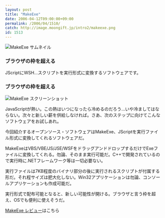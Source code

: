 ```yaml
---
layout: post
title: "MakeExe"
date: 2006-04-12T09:00:00+09:00
permalink: /2006/04/1510/
catch: http://image.moongift.jp/intro2/makeexe.png
id: 1513
---
```

 ![MakeExe サムネイル](http://image.moongift.jp/intro2/makeexe.t.png "MakeExe サムネイル")
  

### ブラウザの枠を超える
  
JScriptにWSH…スクリプトを実行形式に変換するソフトウェアです。  
<!--more-->  

### ブラウザの枠を超える
  

![MakeExe スクリーンショット](http://image.moongift.jp/intro2/makeexe.png "MakeExe スクリーンショット")

  

JavaScriptが熱い。この熱はいつになったら冷めるのだろう…いや冷ましてはならない。次々と新しい薪を供給しなければ。さあ、次のステップに向けてこんなソフトウェアをお試しあれ。

  

今回紹介するオープンソース・ソフトウェアはMakeExe、JScriptを実行ファイル形式に変換してくれるソフトウェアだ。

  

MakeExeはVBS/VBE/JS/JSE/WSFをドラッグアンドドロップするだけでExeファイルに変換してくれる。勿論、そのまま実行可能だ。C++で開発されているので実行時に.NETフレームワーク等は一切必要ない。

  

実行ファイルは7KB程度のバイナリ部分の後に実行されるスクリプトが付属する形だ。それ程サイズは肥大化しない。Win32アプリケーションは勿論、コンソールアプリケーションも作成可能だ。

  

実行形式で配布可能となると、新しい可能性が開ける。ブラウザと言う枠を超え、OSでも便利に使えそうだ。

  

[MakeExe レビュー](http://oss.moongift.jp/review/i-1513.html)はこちら

